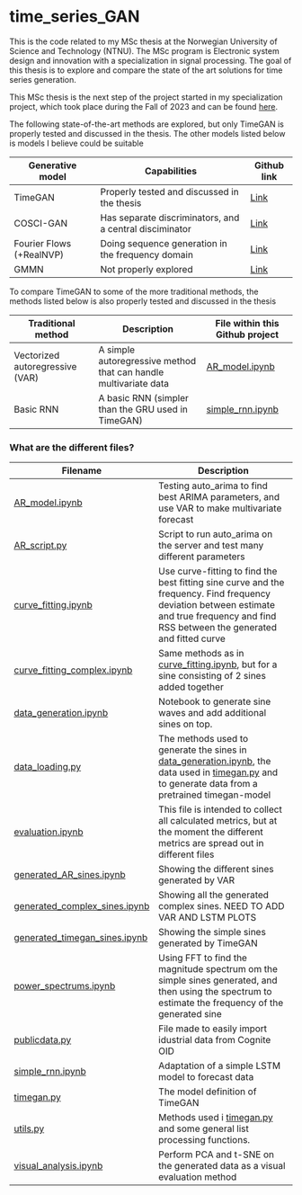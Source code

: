 # time_series_GAN
This is the code related to my MSc thesis at the Norwegian University of Science and Technology (NTNU). The MSc program is Electronic system design and innovation with a specialization in signal processing. The goal of this thesis is to explore and compare the state of the art solutions for time series generation.

This MSc thesis is the next step of the project started in my specialization project, which took place during the Fall of 2023 and can be found [here](https://github.com/fredrikSveen/time_series_gan_project).

The following state-of-the-art methods are explored, but only TimeGAN is properly tested and discussed in the thesis. The other models listed below is models I believe could be suitable

|Generative model        | Capabilities                                            | Github link                                          |
|------------------------|---------------------------------------------------------|------------------------------------------------------|
|TimeGAN                 |Properly tested and discussed in the thesis              | [Link](https://github.com/fredrikSveen/TimeGAN)      |
|COSCI-GAN               |Has separate discriminators, and a central disciminator  | [Link](https://github.com/fredrikSveen/COSCI-GAN)    |
|Fourier Flows (+RealNVP)|Doing sequence generation in the frequency domain        | [Link](https://github.com/fredrikSveen/Fourier-flows)|
|GMMN                    |Not properly explored                                    | [Link](https://github.com/fredrikSveen/gmmn)         |

To compare TimeGAN to some of the more traditional methods, the methods listed below is also properly tested and discussed in the thesis

|Traditional method             | Description                                                    | File within this Github project                      |
|-------------------------------|----------------------------------------------------------------|------------------------------------------------------|
|Vectorized autoregressive (VAR)|A simple autoregressive method that can handle multivariate data|[AR_model.ipynb](AR_model.ipynb)    |
|Basic RNN                      |A basic RNN (simpler than the GRU used in TimeGAN)              |[simple_rnn.ipynb](simple_rnn.ipynb)|



### What are the different files?
|Filename                        |Description                                                       |
|--------------------------------|------------------------------------------------------------------|
|[AR_model.ipynb](AR_model.ipynb)| Testing auto_arima to find best ARIMA parameters, and use VAR to make multivariate forecast|
|[AR_script.py](AR_script.py)    | Script to run auto_arima on the server and test many different parameters                  |
|[curve_fitting.ipynb](curve_fitting.ipynb)  | Use curve-fitting to find the best fitting sine curve and the frequency. Find frequency deviation between estimate and true frequency and find RSS between the generated and fitted curve  |
|[curve_fitting_complex.ipynb](curve_fitting_complex.ipynb) | Same methods as in [curve_fitting.ipynb](curve_fitting.ipynb), but for a sine consisting of 2 sines added together |
|[data_generation.ipynb](data_generation.ipynb)| Notebook to generate sine waves and add additional sines on top.  |
|[data_loading.py](data_loading.py)| The methods used to generate the sines in [data_generation.ipynb](data_generation.ipynb), the data used in [timegan.py](timegan.py) and to generate data from a pretrained timegan-model  |
|[evaluation.ipynb](evaluation.ipynb)| This file is intended to collect all calculated metrics, but at the moment the different metrics are spread out in different files  |
|[generated_AR_sines.ipynb](generated_AR_sines.ipynb)|Showing the different sines generated by VAR   |
|[generated_complex_sines.ipynb](generated_complex_sines.ipynb)|Showing all the generated complex sines. NEED TO ADD VAR AND LSTM PLOTS   |
|[generated_timegan_sines.ipynb](generated_timegan_sines.ipynb)|Showing the simple sines generated by TimeGAN   |
|[power_spectrums.ipynb](power_spectrums.ipynb)|Using FFT to find the magnitude spectrum om the simple sines generated, and then using the spectrum to estimate the frequency of the generated sine   |
|[publicdata.py](publicdata.py)|File made to easily import idustrial data from Cognite OID   |
|[simple_rnn.ipynb](simple_rnn.ipynb)|Adaptation of a simple LSTM model to forecast data   |
|[timegan.py](timegan.py)| The model definition of TimeGAN  |
|[utils.py](utils.py)| Methods used i [timegan.py](timegan.py) and some general list processing functions. |
|[visual_analysis.ipynb](visual_analysis.ipynb)| Perform PCA and t-SNE on the generated data as a visual evaluation method  |   
